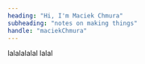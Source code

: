 ```yaml
---
heading: "Hi, I'm Maciek Chmura"
subheading: "notes on making things"
handle: "maciekChmura"
---
```


lalalalalal
lalal
